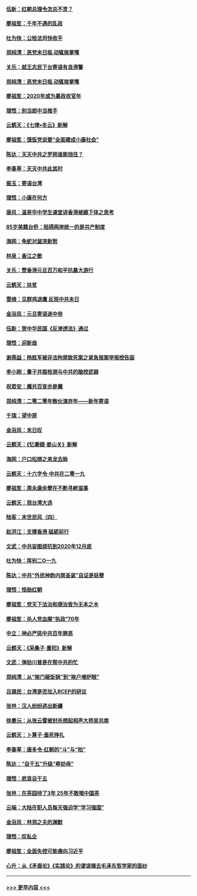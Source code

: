 #### [伍新：红朝总理令怎总不灵？](../pages/nsc993/n11770813.md?t=01061201) 
#### [廖祖笙：千年不遇的乱政](../pages/nsc993/n11770373.md?t=01061201) 
#### [吐为快：公检法司快收手](../pages/nsc993/n11770359.md?t=01061201) 
#### [郑纯清：恶党末日临 动辄挨掌嘴](../pages/nsc993/n11769912.md?t=01061201) 
#### [关乐：就王志民下台寄语有良港警](../pages/nsc993/n11769903.md?t=01061201) 
#### [郑纯清：恶党末日临 动辄挨掌嘴](../pages/nsc993/n11769356.md?t=01061201) 
#### [廖祖笙：2020年或为暴政收官年](../pages/nsc993/n11768216.md?t=01061201) 
#### [理悟：别当郎中当推手](../pages/nsc993/n11768243.md?t=01061201) 
#### [云鹤天：《七律▪冬云》新解](../pages/nsc993/n11768204.md?t=01061201) 
#### [廖祖笙：饿饭党说要“全面建成小康社会”](../pages/nsc993/n11767482.md?t=01061201) 
#### [陈达：天灭中共之罗网谁能挡住？](../pages/nsc993/n11767465.md?t=01061201) 
#### [李春草：天灭中共此其时](../pages/nsc993/n11767452.md?t=01061201) 
#### [振玉：寄语台湾](../pages/nsc993/n11767432.md?t=01061201) 
#### [理悟：小康在何方](../pages/nsc993/n11767394.md?t=01061201) 
#### [唐风：温哥华中学生课堂讲香港被踢下体之思考](../pages/nsc993/n11766848.md?t=01061201) 
#### [85岁美籍台侨：阻碍两岸统一的是共产制度](../pages/nsc993/n11765043.md?t=01061201) 
#### [海网：龟蛇对鼠哭新愁](../pages/nsc993/n11764895.md?t=01061201) 
#### [林泉：香江之歌](../pages/nsc993/n11764415.md?t=01061201) 
#### [关乐：赞香港元旦百万和平抗暴大游行](../pages/nsc993/n11764382.md?t=01061201) 
#### [云鹤天：扶贫](../pages/nsc993/n11764245.md?t=01061201) 
#### [雪绮：见群鸡退鹰  反观中共末日](../pages/nsc993/n11762112.md?t=01061201) 
#### [金浴凤：元旦寄语迷中帝](../pages/nsc993/n11761788.md?t=01061201) 
#### [伍新：贺中华民国《反渗透法》通过](../pages/nsc993/n11761994.md?t=01061201) 
#### [理悟：迎新曲](../pages/nsc993/n11761152.md?t=01061201) 
#### [谢燕益：杨胜军被非法拘禁致死案之紧急报案举报控告函](../pages/nsc993/n11756134.md?t=01061201) 
#### [李小刚：量子共振检测与中共的脑控武器](../pages/nsc993/n11754518.md?t=01061201) 
#### [祝君安：魔共百变亦是魔](../pages/nsc993/n11754469.md?t=01061201) 
#### [郑纯清：二零二零年散伙演弃年——新年寄语](../pages/nsc993/n11754195.md?t=01061201) 
#### [千瑞：望中原](../pages/nsc993/n11754159.md?t=01061201) 
#### [金浴凤：末日叹](../pages/nsc993/n11752359.md?t=01061201) 
#### [云鹤天：《忆秦娥‧娄山关》新解](../pages/nsc993/n11752348.md?t=01061201) 
#### [海网：户口松绑之来龙去脉](../pages/nsc993/n11752328.md?t=01061201) 
#### [云鹤天：十六字令‧中共在二零一九](../pages/nsc993/n11752305.md?t=01061201) 
#### [廖祖笙：周永康余孽在不断寻衅滋事](../pages/nsc993/n11751013.md?t=01061201) 
#### [云鹤天：观台湾大选](../pages/nsc993/n11751007.md?t=01061201) 
#### [陆客：末世民风（四）](../pages/nsc993/n11749203.md?t=01061201) 
#### [赵洪江：支撑香港 砥砺前行](../pages/nsc993/n11748482.md?t=01061201) 
#### [文武：中共妄图顽抗到2020年12月底](../pages/nsc993/n11748446.md?t=01061201) 
#### [吐为快：挥别二O一九](../pages/nsc993/n11748411.md?t=01061201) 
#### [陈达：中共“外扰神韵内禁圣诞”自证是妖孽](../pages/nsc993/n11748226.md?t=01061201) 
#### [理悟：怪胎红朝](../pages/nsc993/n11748206.md?t=01061201) 
#### [廖祖笙：党天下法治和德治皆为无本之木](../pages/nsc993/n11748135.md?t=01061201) 
#### [廖祖笙：杀人党血腥“执政”70年](../pages/nsc993/n11745144.md?t=01061201) 
#### [中立：神必严惩中共百年罪恶](../pages/nsc993/n11744970.md?t=01061201) 
#### [云鹤天：《采桑子‧重阳》新解](../pages/nsc993/n11744948.md?t=01061201) 
#### [文武：弹劾川普是在帮中共的忙](../pages/nsc993/n11744758.md?t=01061201) 
#### [郑纯清：从“挨门砸饭锅”到“挨户堵炉眼”](../pages/nsc993/n11744745.md?t=01061201) 
#### [吕锡民：台湾是否加入RCEP的研议](../pages/nsc993/n11744701.md?t=01061201) 
#### [张林：汉人纷纷逃出新疆](../pages/nsc993/n11743530.md?t=01061201) 
#### [徐曼沅：从张云雷被封杀想起相声大师吴兆南](../pages/nsc993/n11741816.md?t=01061201) 
#### [云鹤天：卜算子‧垂死挣扎](../pages/nsc993/n11739956.md?t=01061201) 
#### [李春草：唐多令‧红朝的“斗”与“拍”](../pages/nsc993/n11739830.md?t=01061201) 
#### [陈达：“自干五”升级“牵妨母”](../pages/nsc993/n11739724.md?t=01061201) 
#### [理悟：悲哀自干五](../pages/nsc993/n11739547.md?t=01061201) 
#### [张林：在茶园待了3年 25年不敢喝中国茶](../pages/nsc993/n11739240.md?t=01061201) 
#### [云端：大陆在职人员每天强迫学“学习强国”](../pages/nsc993/n11738735.md?t=01061201) 
#### [金浴凤：林郑之夫的渊默](../pages/nsc993/n11737735.md?t=01061201) 
#### [理悟：叹私企](../pages/nsc993/n11737715.md?t=01061201) 
#### [廖祖笙：全面失控可能袭向习近平](../pages/nsc993/n11737704.md?t=01061201) 
#### [心升：从《矛盾论》《实践论》的谬误揭去毛泽东哲学家的面纱](../pages/nsc993/n11736962.md?t=01061201) 

----
#### [ >>> 更早内容 <<< ](../indexes/nsc993-earlier.md)

